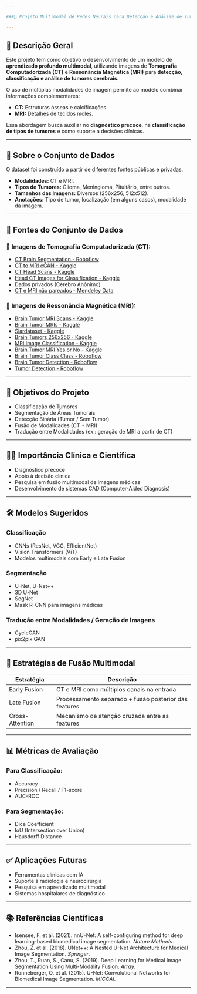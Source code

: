 ```yaml
---

###🧠 Projeto Multimodal de Redes Neurais para Detecção e Análise de Tumores Cerebrais (CT + MRI)

---
```


## 📌 Descrição Geral

Este projeto tem como objetivo o desenvolvimento de um modelo de **aprendizado profundo multimodal**, utilizando imagens de **Tomografia Computadorizada (CT)** e **Ressonância Magnética (MRI)** para **detecção, classificação e análise de tumores cerebrais**.

O uso de múltiplas modalidades de imagem permite ao modelo combinar informações complementares:

* **CT:** Estruturas ósseas e calcificações.
* **MRI:** Detalhes de tecidos moles.

Essa abordagem busca auxiliar no **diagnóstico precoce**, na **classificação de tipos de tumores** e como suporte a decisões clínicas.

---

## 📂 Sobre o Conjunto de Dados

O dataset foi construído a partir de diferentes fontes públicas e privadas.

* **Modalidades:** CT e MRI.
* **Tipos de Tumores:** Glioma, Meningioma, Pituitário, entre outros.
* **Tamanhos das Imagens:** Diversos (256x256, 512x512).
* **Anotações:** Tipo de tumor, localização (em alguns casos), modalidade da imagem.

---

## 🔗 Fontes do Conjunto de Dados

### 📍 Imagens de Tomografia Computadorizada (CT):

* [CT Brain Segmentation - Roboflow](https://universe.roboflow.com/joshua-zgc7b/ct-brain-segmentation)
* [CT to MRI cGAN - Kaggle](https://www.kaggle.com/datasets/darren2020/ct-to-mri-cgan)
* [CT Head Scans - Kaggle](https://www.kaggle.com/datasets/clarksaben/ct-head-scans)
* [Head CT Images for Classification - Kaggle](https://www.kaggle.com/datasets/nipaanjum/head-ct-images-for-classification)
* Dados privados (Cérebro Anônimo)
* [CT e MRI não pareados - Mendeley Data](https://data.mendeley.com/datasets/z4wc364g79/1)

### 📍 Imagens de Ressonância Magnética (MRI):

* [Brain Tumor MRI Scans - Kaggle](https://www.kaggle.com/datasets/rm1000/brain-tumor-mri-scans)
* [Brain Tumor MRIs - Kaggle](https://www.kaggle.com/datasets/vinayjayanti/brain-tumor-mris)
* [Siardataset - Kaggle](https://www.kaggle.com/datasets/masoumehsiar/siardataset)
* [Brain Tumors 256x256 - Kaggle](https://www.kaggle.com/datasets/thomasdubail/brain-tumors-256x256)
* [MRI Image Classification - Kaggle](https://www.kaggle.com/datasets/iashiqul/brain-tumor-mri-image-classification-dataset)
* [Brain Tumor MRI Yes or No - Kaggle](https://www.kaggle.com/datasets/mohamada2274/brain-tumor-mri-yes-or-no)
* [Brain Tumor Class Class - Roboflow](https://universe.roboflow.com/college-sf5ih/brain-tumor-class-class)
* [Brain Tumor Detection - Roboflow](https://universe.roboflow.com/tuan-nur-afrina-zahira/brain-tumor-detection-bmmqz)
* [Tumor Detection - Roboflow](https://universe.roboflow.com/brain-tumor-detection-wsera/tumor-detection-ko5jp)

---

## 🎯 Objetivos do Projeto

* Classificação de Tumores
* Segmentação de Áreas Tumorais
* Detecção Binária (Tumor / Sem Tumor)
* Fusão de Modalidades (CT + MRI)
* Tradução entre Modalidades (ex.: geração de MRI a partir de CT)

---

## 🧑‍⚕️ Importância Clínica e Científica

* Diagnóstico precoce
* Apoio à decisão clínica
* Pesquisa em fusão multimodal de imagens médicas
* Desenvolvimento de sistemas CAD (Computer-Aided Diagnosis)

---

## 🛠️ Modelos Sugeridos

### Classificação

* CNNs (ResNet, VGG, EfficientNet)
* Vision Transformers (ViT)
* Modelos multimodais com Early e Late Fusion

### Segmentação

* U-Net, U-Net++
* 3D U-Net
* SegNet
* Mask R-CNN para imagens médicas

### Tradução entre Modalidades / Geração de Imagens

* CycleGAN
* pix2pix GAN

---

## 🔗 Estratégias de Fusão Multimodal

| Estratégia      | Descrição                                             |
| --------------- | ----------------------------------------------------- |
| Early Fusion    | CT e MRI como múltiplos canais na entrada             |
| Late Fusion     | Processamento separado + fusão posterior das features |
| Cross-Attention | Mecanismo de atenção cruzada entre as features        |

---

## 📊 Métricas de Avaliação

### Para Classificação:

* Accuracy
* Precision / Recall / F1-score
* AUC-ROC

### Para Segmentação:

* Dice Coefficient
* IoU (Intersection over Union)
* Hausdorff Distance

---

## ✅ Aplicações Futuras

* Ferramentas clínicas com IA
* Suporte à radiologia e neurocirurgia
* Pesquisa em aprendizado multimodal
* Sistemas hospitalares de diagnóstico

---

## 📚 Referências Científicas

* Isensee, F. et al. (2021). nnU-Net: A self-configuring method for deep learning-based biomedical image segmentation. *Nature Methods*.
* Zhou, Z. et al. (2018). UNet++: A Nested U-Net Architecture for Medical Image Segmentation. *Springer*.
* Zhou, T., Ruan, S., Canu, S. (2019). Deep Learning for Medical Image Segmentation Using Multi-Modality Fusion. *Array*.
* Ronneberger, O. et al. (2015). U-Net: Convolutional Networks for Biomedical Image Segmentation. *MICCAI*.

---
